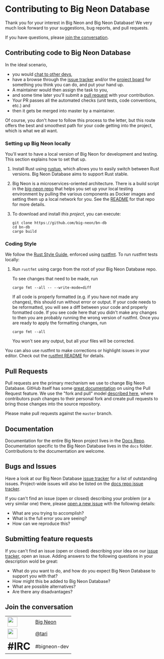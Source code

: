 # Contributing to Big Neon Database
[contributing-to-bn-db]: #contributing-to-bn-db

Thank you for your interest in Big Neon and Big Neon Database! We very much look forward to
your suggestions, bug reports, and pull requests.


If you have questions, please [join the conversation](#join-the-conversion). 

## Contributing code to Big Neon Database

In the ideal scenario, 

* you would [chat to other devs](#join-the-conversation), 
* have a browse through the [issue tracker] and/or the [project board] for something you think you can do, and put your hand up. 
* A maintainer would then assign the task to you, 
* and some time later you'll submit a [pull request](#pull-requests) with your contribution.
* Your PR passes all the automated checks (unit tests, code conventions, etc.) and 
* then it gets be merged into master by a maintainer.

Of course, you don't _have_ to follow this process to the letter, but this route offers the best and smoothest path for 
your code getting into the project, which is what we all want.  

### Setting up Big Neon locally

You'll want to have a local version of Big Neon for development and testing. This section explains how to set that up.

1. Install Rust using [rustup], which allows you to easily switch between Rust
   versions. Big Neon Database aims to support Rust stable.

2. Big Neon is a microservices-oriented architecture. There is a build script in the [big-neon repo](https://github.com/big-neon/bigneon)
   that helps you set up your local testing environment by pulling the various components as Docker images and setting
   them up a local network for you. See the [README](https://github.com/big-neon/bigneon/blob/master/README.md) for that 
   repo for more details.
   
3. To download and install _this project_, you can execute:

       git clone https://github.com/big-neon/bn-db
       cd bn-db
       cargo build

[rustup]: https://www.rustup.rs
[project board]: https://github.com/big-neon/bn-db/projects/

### Coding Style

We follow the [Rust Style Guide](https://github.com/rust-lang-nursery/fmt-rfcs/blob/master/guide/guide.md), enforced 
using [rustfmt](https://github.com/rust-lang-nursery/rustfmt).
To run rustfmt tests locally:

1. Run `rustfmt` using cargo from the root of your Big Neon Database repo.
   
   To see changes that need to be made, run

   ```
   cargo fmt --all -- --write-mode=diff
   ```

   If all code is properly formatted (e.g. if you have not made any changes), this should run without error or output.
   If your code needs to be reformatted, you will see a diff between your code and properly formatted code.
   If you see code here that you didn't make any changes to then you are probably running the wrong version of rustfmt.
   Once you are ready to apply the formatting changes, run 

   ```
   cargo fmt --all
   ```

   You won't see any output, but all your files will be corrected.

You can also use rustfmt to make corrections or highlight issues in your editor.
Check out the [rustfmt README](https://github.com/rust-lang-nursery/rustfmt) for details.


## Pull Requests
[pull-requests]: #pull-requests

Pull requests are the primary mechanism we use to change Big Neon Database. GitHub itself
has some [great documentation][about-pull-requests] on using the Pull Request feature.
We use the "fork and pull" model [described here][development-models], where
contributors push changes to their personal fork and create pull requests to
bring those changes into the source repository.

[about-pull-requests]: https://help.github.com/articles/about-pull-requests/
[development-models]: https://help.github.com/articles/about-collaborative-development-models/

Please make pull requests against the `master` branch.

## Documentation

Documentation for the entire Big Neon project lives in the [Docs Repo](https://github.com/big-neon/docs).
Documentation specific to the Big Neon Database lives in the `docs` folder. Contributions to the documentation are welcome.  

## Bugs and Issues

Have a look at our Big Neon Database [issue tracker] for a list of outstanding issues.
Project-wide issues will also be listed on the [docs repo issue tracker](https://github.com/big-neon/docs/issues).

If you can't find an issue (open or closed) describing your problem (or a very similar one) there, please [open a 
new issue](https://github.com/big-neon/bn-db/issues/new) with the following details:

- What are you trying to accomplish?
- What is the full error you are seeing?
- How can we reproduce this?

[issue tracker]: https://github.com/big-neon/bn-db/issues
[Gist]: https://gist.github.com

## Submitting feature requests

If you can't find an issue (open or closed) describing your idea on our [issue tracker], open an issue. 
Adding answers to the following questions in your description wold be great:

- What do you want to do, and how do you expect Big Neon Database to support you with that?
- How might this be added to Big Neon Database?
- What are possible alternatives?
- Are there any disadvantages?

## Join the conversation

|   |   |
|---|---|
| <img src="https://ionicons.com/ionicons/svg/md-paper-plane.svg" height="32"/> | [Big Neon](https://t.me/bigneon) |
| <img src="https://ionicons.com/ionicons/svg/logo-twitter.svg" height="32"/>   | [@tari](https://twitter/tari) |
| <span style="font-size: 32px; font-weight: bold">#IRC</span>                  | #bigneon-dev |
